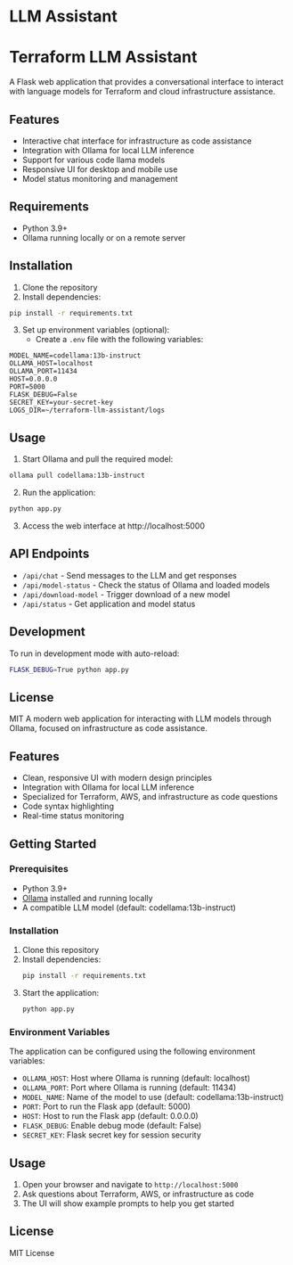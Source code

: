 # LLM Assistant
# Terraform LLM Assistant

A Flask web application that provides a conversational interface to interact with language models for Terraform and cloud infrastructure assistance.

## Features

- Interactive chat interface for infrastructure as code assistance
- Integration with Ollama for local LLM inference
- Support for various code llama models
- Responsive UI for desktop and mobile use
- Model status monitoring and management

## Requirements

- Python 3.9+
- Ollama running locally or on a remote server

## Installation

1. Clone the repository
2. Install dependencies:

```bash
pip install -r requirements.txt
```

3. Set up environment variables (optional):
   - Create a `.env` file with the following variables:

```
MODEL_NAME=codellama:13b-instruct
OLLAMA_HOST=localhost
OLLAMA_PORT=11434
HOST=0.0.0.0
PORT=5000
FLASK_DEBUG=False
SECRET_KEY=your-secret-key
LOGS_DIR=~/terraform-llm-assistant/logs
```

## Usage

1. Start Ollama and pull the required model:

```bash
ollama pull codellama:13b-instruct
```

2. Run the application:

```bash
python app.py
```

3. Access the web interface at http://localhost:5000

## API Endpoints

- `/api/chat` - Send messages to the LLM and get responses
- `/api/model-status` - Check the status of Ollama and loaded models
- `/api/download-model` - Trigger download of a new model
- `/api/status` - Get application and model status

## Development

To run in development mode with auto-reload:

```bash
FLASK_DEBUG=True python app.py
```

## License

MIT
A modern web application for interacting with LLM models through Ollama, focused on infrastructure as code assistance.

## Features

- Clean, responsive UI with modern design principles
- Integration with Ollama for local LLM inference
- Specialized for Terraform, AWS, and infrastructure as code questions
- Code syntax highlighting
- Real-time status monitoring

## Getting Started

### Prerequisites

- Python 3.9+ 
- [Ollama](https://ollama.ai/) installed and running locally
- A compatible LLM model (default: codellama:13b-instruct)

### Installation

1. Clone this repository
2. Install dependencies:
   ```bash
   pip install -r requirements.txt
   ```
3. Start the application:
   ```bash
   python app.py
   ```

### Environment Variables

The application can be configured using the following environment variables:

- `OLLAMA_HOST`: Host where Ollama is running (default: localhost)
- `OLLAMA_PORT`: Port where Ollama is running (default: 11434)
- `MODEL_NAME`: Name of the model to use (default: codellama:13b-instruct)
- `PORT`: Port to run the Flask app (default: 5000)
- `HOST`: Host to run the Flask app (default: 0.0.0.0)
- `FLASK_DEBUG`: Enable debug mode (default: False)
- `SECRET_KEY`: Flask secret key for session security

## Usage

1. Open your browser and navigate to `http://localhost:5000`
2. Ask questions about Terraform, AWS, or infrastructure as code
3. The UI will show example prompts to help you get started

## License

MIT License
